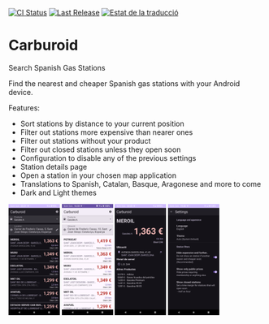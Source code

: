 [![CI Status](https://github.com/vokimon/carburoid/actions/workflows/main.yaml/badge.svg)](https://github.com/vokimon/carburoid/actions/workflows/main.yaml)
[![Last Release](https://img.shields.io/github/release/vokimon/carburoid.svg?logo=github)](https://github.com/vokimon/carburoid/releases/latest)
[![Estat de la traducció](https://hosted.weblate.org/widget/carburoid/carburoid-ui/svg-badge.svg)](https://hosted.weblate.org/engage/carburoid/)
<!--[![Get it on F-Droid](https://img.shields.io/f-droid/v/net.canvoki.carburoid.svg?logo=F-Droid)](https://f-droid.org/packages/net.canvoki.carburoid)-->

# Carburoid

Search Spanish Gas Stations

Find the nearest and cheaper Spanish gas stations with your Android device.

Features:

- Sort stations by distance to your current position
- Filter out stations more expensive than nearer ones
- Filter out stations without your product
- Filter out closed stations unless they open soon
- Configuration to disable any of the previous settings
- Station details page
- Open a station in your chosen map application
- Translations to Spanish, Catalan, Basque, Aragonese and more to come
- Dark and Light themes

<p>
<img width="20%" alt="Gas station list (dark theme)" src="media/01-gas-station-list-dark.png" />
<img width="20%" alt="Gas station list (light theme)" src="media/02-gas-station-list-light.png" />
<img width="20%" alt="Gas station details" src="media/03-gas-station-detail.png" />
<img width="20%" alt="Settings" src="media/04-settings.png" />
</p>

